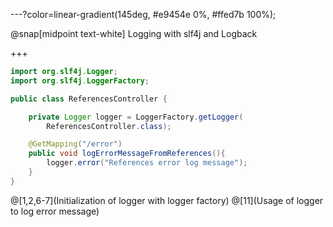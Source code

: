 ---?color=linear-gradient(145deg, #e9454e 0%, #ffed7b 100%);

@snap[midpoint text-white]
Logging with slf4j and Logback

+++

```java
import org.slf4j.Logger;
import org.slf4j.LoggerFactory;

public class ReferencesController {

    private Logger logger = LoggerFactory.getLogger(
        ReferencesController.class);

    @GetMapping("/error")
    public void logErrorMessageFromReferences(){
        logger.error("References error log message");
    }
}
```

@[1,2,6-7](Initialization of logger with logger factory)
@[11](Usage of logger to log error message)